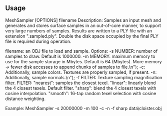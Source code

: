 ## Usage
MeshSampler [OPTIONS] filename
Description: Samples an input mesh and generates and stores surface samples in an out-of-core manner, to support very large numbers of samples. Results are written to a PLY file with an extension ".sampled.ply". Double the disk space occupied by the final PLY file is required during operation.
	
filename: an OBJ file to load and sample.
Options:
-s NUMBER: number of samples to draw. Default is 1000000.
-m MEMORY: maximum memory to use for the sample storage in Mbytes. Default is 64 (Mbytes). More memory -> fewer disk accesses to append chunks of samples to file.\n");
-c:        Additionally, sample colors. Textures are properly sampled, if present.
-n:        Additionally, sample normals.\n");
-f FILTER: Texture sampling magnification filter. FILTER:
           "nearest": samples the closest texel.
           "linear": linearly blend the 4 closest texels. Default filter.
	         "sharp": blend the 4 closest texels with cosine interpolation. 
           "smooth": 16-tap random texel selection with cosine distance weighting.
	
 Example:
 MeshSampler -s 20000000 -m 100 -c -n -f sharp data\\cloister.obj
 
